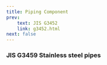 ```yaml
---
title: Piping Component
prev:
    text: JIS G3452
    link: g3452.html
next: false
---
```


### JIS G3459 Stainless steel pipes


